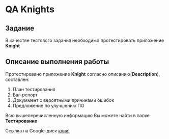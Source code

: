 # QA Knights 

## Задание 

В качестве тестового задания необходимо протестировать приложение **Knight**

## Описание выполнения работы 

Протестировано приложение **Knight** согласно описанию(**Description**), составлен:

1. План тестирования 
2. Баг-репорт 
3. Докуммент с вероятными причинами ошибок 
4. Предложение по улучшению ПО 

Всю вышеперечисленную информацию Вы можете найти в папке **Тестирование**

Ссылка на Google-диск <span><a  href="[гугл-диск](https://drive.google.com/drive/folders/1UblsT8IIWu3OUSDKJsPhvVXYXWdCf8Jz?usp=drive_link)">клик!</a></span>
